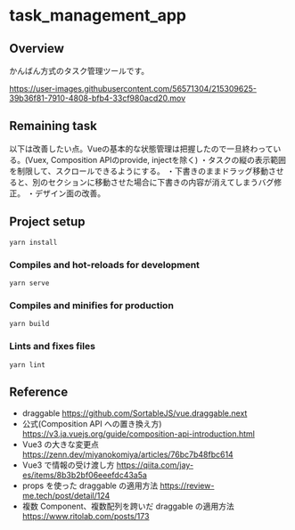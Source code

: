 # task_management_app

## Overview

かんばん方式のタスク管理ツールです。

https://user-images.githubusercontent.com/56571304/215309625-39b36f81-7910-4808-bfb4-33cf980acd20.mov

## Remaining task

以下は改善したい点。Vueの基本的な状態管理は把握したので一旦終わっている。(Vuex, Composition APIのprovide, injectを除く)
・タスクの縦の表示範囲を制限して、スクロールできるようにする。
・下書きのままドラッグ移動させると、別のセクションに移動させた場合に下書きの内容が消えてしまうバグ修正。
・デザイン面の改善。

## Project setup

```
yarn install
```

### Compiles and hot-reloads for development

```
yarn serve
```

### Compiles and minifies for production

```
yarn build
```

### Lints and fixes files

```
yarn lint
```

## Reference

- draggable
  https://github.com/SortableJS/vue.draggable.next
- 公式(Composition API への置き換え方)
  https://v3.ja.vuejs.org/guide/composition-api-introduction.html
- Vue3 の大きな変更点
  https://zenn.dev/miyanokomiya/articles/76bc7b48fbc614
- Vue3 で情報の受け渡し方
  https://qiita.com/jay-es/items/8b3b2bf06eeefdc43a5a
- props を使った draggable の適用方法
  https://review-me.tech/post/detail/124
- 複数 Component、複数配列を跨いだ draggable の適用方法
  https://www.ritolab.com/posts/173
